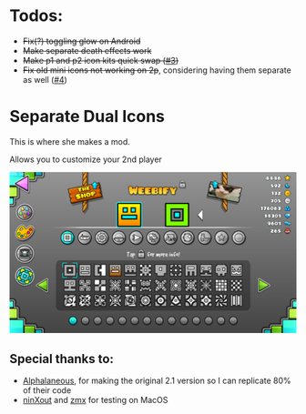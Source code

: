 # Todos:
- ~~Fix(?) toggling glow on Android~~
- ~~Make separate death effects work~~
- ~~Make p1 and p2 icon kits quick swap ([#3](https://github.com/Weebifying/separate-dual-icons-geode/issues/3))~~
- ~~Fix old mini icons not working on 2p~~, considering having them separate as well ([#4](https://github.com/Weebifying/separate-dual-icons-geode/issues/4))

# Separate Dual Icons

This is where she makes a mod.

Allows you to customize your 2nd player

![Showcase](image.png)

## Special thanks to:
- [Alphalaneous](https://github.com/Alphalaneous), for making the original 2.1 version so I can replicate 80% of their code
- [ninXout](https://github.com/ninXout) and [zmx](https://github.com/qimiko) for testing on MacOS